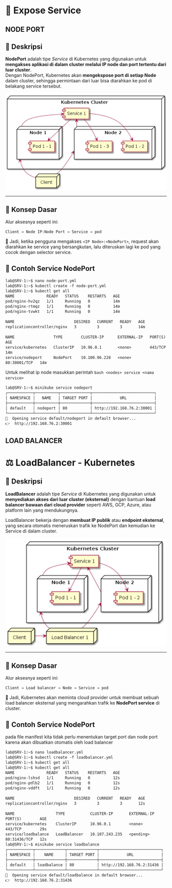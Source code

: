 # 🚪 Expose Service

## NODE PORT
## 📘 Deskripsi
**NodePort** adalah tipe *Service* di Kubernetes yang digunakan untuk **mengakses aplikasi di dalam cluster melalui IP node dan port tertentu dari luar cluster**.  
Dengan NodePort, Kubernetes akan **mengekspose port di setiap Node** dalam cluster, sehingga permintaan dari luar bisa diarahkan ke pod di belakang service tersebut.

![nodeport](image/nodeport.jpg)

---

## 🧩 Konsep Dasar
Alur aksesnya seperti ini:
```
Client → Node IP:Node Port → Service → pod 
```

🧠 Jadi, ketika pengguna mengakses `<IP Node>:<NodePort>`, request akan diarahkan ke service yang bersangkutan, lalu diteruskan lagi ke pod yang cocok dengan selector service.

## 🧱 Contoh Service NodePort
```
lab@SRV-1:~$ nano node-port.yml
lab@SRV-1:~$ kubectl create -f node-port.yml
lab@SRV-1:~$ kubectl get all
NAME              READY   STATUS    RESTARTS   AGE
pod/nginx-hv2qz   1/1     Running   0          14m
pod/nginx-rtmqz   1/1     Running   0          14m
pod/nginx-tvwkt   1/1     Running   0          14m

NAME                          DESIRED   CURRENT   READY   AGE
replicationcontroller/nginx   3         3         3       14m

NAME                 TYPE        CLUSTER-IP      EXTERNAL-IP   PORT(S)        AGE
service/kubernetes   ClusterIP   10.96.0.1       <none>        443/TCP        14m
service/nodeport     NodePort    10.100.96.228   <none>        80:30001/TCP   14m
```

Untuk melihat ip node masukkan perintah ```bash <nodes> service <nama service>```
```
lab@SRV-1:~$ minikube service nodeport
┌───────────┬──────────┬─────────────┬───────────────────────────┐
│ NAMESPACE │   NAME   │ TARGET PORT │            URL            │
├───────────┼──────────┼─────────────┼───────────────────────────┤
│ default   │ nodeport │ 80          │ http://192.168.76.2:30001 │
└───────────┴──────────┴─────────────┴───────────────────────────┘
🎉  Opening service default/nodeport in default browser...
👉  http://192.168.76.2:30001
```

## LOAD BALANCER
# ⚖️ LoadBalancer - Kubernetes

## 📘 Deskripsi
**LoadBalancer** adalah tipe *Service* di Kubernetes yang digunakan untuk **menyediakan akses dari luar cluster (eksternal)** dengan bantuan **load balancer bawaan dari cloud provider** seperti AWS, GCP, Azure, atau platform lain yang mendukungnya.

LoadBalancer bekerja dengan **membuat IP publik** atau **endpoint eksternal**, yang secara otomatis meneruskan trafik ke NodePort dan kemudian ke Service di dalam cluster.

![nodeport](image/loadbalance.jpg)

---

## 🧩 Konsep Dasar
Alur aksesnya seperti ini:
```
Client → Load balancer → Node → Service → pod 
```

🧠 Jadi, Kubernetes akan meminta cloud provider untuk membuat sebuah load balancer eksternal yang mengarahkan trafik ke **NodePort service** di cluster.

## 🧱 Contoh Service NodePort
pada file manifest kita tidak perlu menentukan target port dan node port karena akan dibuatkan otomatis oleh load balancer
```
lab@SRV-1:~$ nano loadbalancer.yml
lab@SRV-1:~$ kubectl create -f loadbalancer.yml
lab@SRV-1:~$ kubectl get all
lab@SRV-1:~$ kubectl get all
NAME              READY   STATUS    RESTARTS   AGE
pod/nginx-lshsd   1/1     Running   0          12s
pod/nginx-pdlb2   1/1     Running   0          12s
pod/nginx-vddft   1/1     Running   0          12s

NAME                          DESIRED   CURRENT   READY   AGE
replicationcontroller/nginx   3         3         3       12s

NAME                  TYPE           CLUSTER-IP       EXTERNAL-IP   PORT(S)        AGE
service/kubernetes    ClusterIP      10.96.0.1        <none>        443/TCP        29s
service/loadbalance   LoadBalancer   10.107.243.235   <pending>     80:31436/TCP   12s
lab@SRV-1:~$ minikube service loadbalance
┌───────────┬─────────────┬─────────────┬───────────────────────────┐
│ NAMESPACE │    NAME     │ TARGET PORT │            URL            │
├───────────┼─────────────┼─────────────┼───────────────────────────┤
│ default   │ loadbalance │ 80          │ http://192.168.76.2:31436 │
└───────────┴─────────────┴─────────────┴───────────────────────────┘
🎉  Opening service default/loadbalance in default browser...
👉  http://192.168.76.2:31436
```